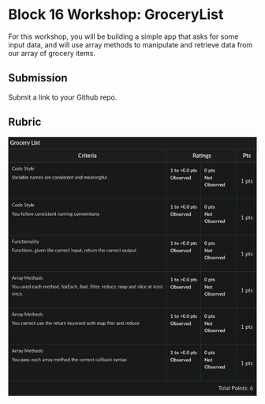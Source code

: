# Block 16 Workshop: GroceryList

For this workshop, you will be building a simple app that asks for some input data, and will use array methods to manipulate and retrieve data from our array of grocery items.

## Submission

Submit a link to your Github repo.

## Rubric
![rubric](./rubric.png)